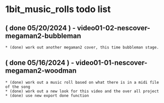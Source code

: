# 1bit_music_rolls todo list

## ( done 05/20/2024 ) - video01-02-nescover-megaman2-bubbleman
    * (done) work out another megaman2 cover, this time bubbleman stage.

## ( done 05/16/2024 ) - video01-01-nescover-megaman2-woodman
    * (done) work out a music roll based on what there is in a midi file of the song
    * (done) work out a new look for this video and the over all project
    * (done) use new export done function
  

